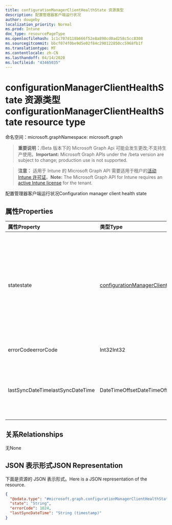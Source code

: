 ```yaml
---
title: configurationManagerClientHealthState 资源类型
description: 配置管理器客户端运行状况
author: dougeby
localization_priority: Normal
ms.prod: Intune
doc_type: resourcePageType
ms.openlocfilehash: 1c1c707d118b666f52e8a898cd0ad258c5cc8308
ms.sourcegitcommit: bbcf074f0be9d5e02f84c290122850cc5968fb1f
ms.translationtype: MT
ms.contentlocale: zh-CN
ms.lasthandoff: 04/14/2020
ms.locfileid: "43465035"
---
```

# <a name="configurationmanagerclienthealthstate-resource-type"></a><span data-ttu-id="ea1a3-103">configurationManagerClientHealthState 资源类型</span><span class="sxs-lookup"><span data-stu-id="ea1a3-103">configurationManagerClientHealthState resource type</span></span>

<span data-ttu-id="ea1a3-104">命名空间：microsoft.graph</span><span class="sxs-lookup"><span data-stu-id="ea1a3-104">Namespace: microsoft.graph</span></span>

> <span data-ttu-id="ea1a3-105">**重要说明：**/Beta 版本下的 Microsoft Graph Api 可能会发生更改;不支持生产使用。</span><span class="sxs-lookup"><span data-stu-id="ea1a3-105">**Important:** Microsoft Graph APIs under the /beta version are subject to change; production use is not supported.</span></span>

> <span data-ttu-id="ea1a3-106">**注意：** 适用于 Intune 的 Microsoft Graph API 需要适用于租户的[活动 Intune 许可证](https://go.microsoft.com/fwlink/?linkid=839381)。</span><span class="sxs-lookup"><span data-stu-id="ea1a3-106">**Note:** The Microsoft Graph API for Intune requires an [active Intune license](https://go.microsoft.com/fwlink/?linkid=839381) for the tenant.</span></span>

<span data-ttu-id="ea1a3-107">配置管理器客户端运行状况</span><span class="sxs-lookup"><span data-stu-id="ea1a3-107">Configuration manager client health state</span></span>

## <a name="properties"></a><span data-ttu-id="ea1a3-108">属性</span><span class="sxs-lookup"><span data-stu-id="ea1a3-108">Properties</span></span>
|<span data-ttu-id="ea1a3-109">属性</span><span class="sxs-lookup"><span data-stu-id="ea1a3-109">Property</span></span>|<span data-ttu-id="ea1a3-110">类型</span><span class="sxs-lookup"><span data-stu-id="ea1a3-110">Type</span></span>|<span data-ttu-id="ea1a3-111">说明</span><span class="sxs-lookup"><span data-stu-id="ea1a3-111">Description</span></span>|
|:---|:---|:---|
|<span data-ttu-id="ea1a3-112">state</span><span class="sxs-lookup"><span data-stu-id="ea1a3-112">state</span></span>|[<span data-ttu-id="ea1a3-113">configurationManagerClientState</span><span class="sxs-lookup"><span data-stu-id="ea1a3-113">configurationManagerClientState</span></span>](../resources/intune-devices-configurationmanagerclientstate.md)|<span data-ttu-id="ea1a3-114">当前配置管理器客户端状态。</span><span class="sxs-lookup"><span data-stu-id="ea1a3-114">Current configuration manager client state.</span></span> <span data-ttu-id="ea1a3-115">可取值为：`unknown`、`installed`、`healthy`、`installFailed`、`updateFailed`、`communicationError`。</span><span class="sxs-lookup"><span data-stu-id="ea1a3-115">Possible values are: `unknown`, `installed`, `healthy`, `installFailed`, `updateFailed`, `communicationError`.</span></span>|
|<span data-ttu-id="ea1a3-116">errorCode</span><span class="sxs-lookup"><span data-stu-id="ea1a3-116">errorCode</span></span>|<span data-ttu-id="ea1a3-117">Int32</span><span class="sxs-lookup"><span data-stu-id="ea1a3-117">Int32</span></span>|<span data-ttu-id="ea1a3-118">失败状态的错误代码。</span><span class="sxs-lookup"><span data-stu-id="ea1a3-118">Error code for failed state.</span></span>|
|<span data-ttu-id="ea1a3-119">lastSyncDateTime</span><span class="sxs-lookup"><span data-stu-id="ea1a3-119">lastSyncDateTime</span></span>|<span data-ttu-id="ea1a3-120">DateTimeOffset</span><span class="sxs-lookup"><span data-stu-id="ea1a3-120">DateTimeOffset</span></span>|<span data-ttu-id="ea1a3-121">与 configuration manager 管理点进行上一次同步的日期/时间。</span><span class="sxs-lookup"><span data-stu-id="ea1a3-121">Datetime for last sync with configuration manager management point.</span></span>|

## <a name="relationships"></a><span data-ttu-id="ea1a3-122">关系</span><span class="sxs-lookup"><span data-stu-id="ea1a3-122">Relationships</span></span>
<span data-ttu-id="ea1a3-123">无</span><span class="sxs-lookup"><span data-stu-id="ea1a3-123">None</span></span>

## <a name="json-representation"></a><span data-ttu-id="ea1a3-124">JSON 表示形式</span><span class="sxs-lookup"><span data-stu-id="ea1a3-124">JSON Representation</span></span>
<span data-ttu-id="ea1a3-125">下面是资源的 JSON 表示形式。</span><span class="sxs-lookup"><span data-stu-id="ea1a3-125">Here is a JSON representation of the resource.</span></span>
<!-- {
  "blockType": "resource",
  "@odata.type": "microsoft.graph.configurationManagerClientHealthState"
}
-->
``` json
{
  "@odata.type": "#microsoft.graph.configurationManagerClientHealthState",
  "state": "String",
  "errorCode": 1024,
  "lastSyncDateTime": "String (timestamp)"
}
```




